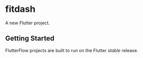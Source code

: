 # fitdash

A new Flutter project.

## Getting Started

FlutterFlow projects are built to run on the Flutter _stable_ release.
